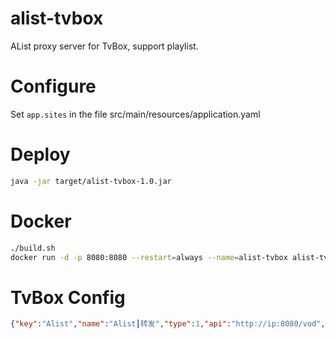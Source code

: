 # alist-tvbox
AList proxy server for TvBox, support playlist.

# Configure
Set `app.sites` in the file src/main/resources/application.yaml

# Deploy
```bash
java -jar target/alist-tvbox-1.0.jar
```

# Docker
```bash
./build.sh
docker run -d -p 8080:8080 --restart=always --name=alist-tvbox alist-tvbox
```

# TvBox Config
```json
{"key":"Alist","name":"Alist┃转发","type":1,"api":"http://ip:8080/vod","searchable":2,"quickSearch":0,"filterable":0}
```
